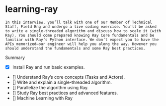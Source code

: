 # learning-ray

```
In this interview, you’ll talk with one of our Member of Technical Staff, Field Eng and undergo a live coding exercise. You’ll be asked to write a single-threaded algorithm and discuss how to scale it (with Ray). You should come prepared knowing Ray Core fundamentals and be familiar with Ray’s Python interface. We don’t expect you to have the APIs memorized–our engineer will help you along the way. However you should understand the fundamentals and some Ray best practices.
```

Summary 
- [x] Install Ray and run basic examples.
- [] Understand Ray’s core concepts (Tasks and Actors).
- [] Write and explain a single-threaded algorithm.
- [] Parallelize the algorithm using Ray.
- [] Study Ray best practices and advanced features.
- [] Machine Learning with Ray
